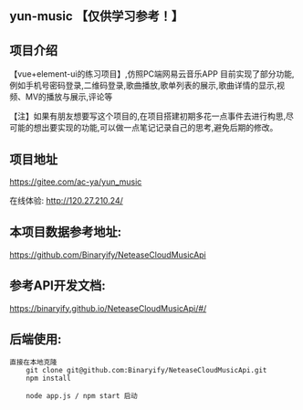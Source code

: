 ## yun-music 【仅供学习参考！】

## 项目介绍
【vue+element-ui的练习项目】,仿照PC端网易云音乐APP
目前实现了部分功能,例如手机号密码登录,二维码登录,歌曲播放,歌单列表的展示,歌曲详情的显示,视频、MV的播放与展示,评论等


   【注】如果有朋友想要写这个项目的,在项目搭建初期多花一点事件去进行构思,尽可能的想出要实现的功能,可以做一点笔记记录自己的思考,避免后期的修改。

## 项目地址
   https://gitee.com/ac-ya/yun_music

   在线体验:
      http://120.27.210.24/


## 本项目数据参考地址:
  https://github.com/Binaryify/NeteaseCloudMusicApi
## 参考API开发文档: 
   https://binaryify.github.io/NeteaseCloudMusicApi/#/
## 后端使用:
    直接在本地克隆 
        git clone git@github.com:Binaryify/NeteaseCloudMusicApi.git 
        npm install

        node app.js / npm start 启动

